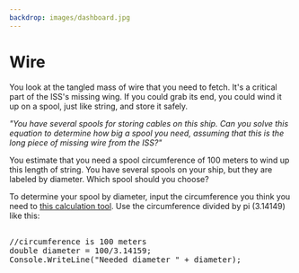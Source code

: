 ```yaml
---
backdrop: images/dashboard.jpg
---
```


# Wire

You look at the tangled mass of wire that you need to fetch. It's a critical part of the ISS's missing wing. If you could grab its end, you could wind it up on a spool, just like string, and store it safely.

_"You have several spools for storing cables on this ship. Can you solve this equation to determine how big a spool you need, assuming that this is the long piece of missing wire from the ISS?"_

You estimate that you need a spool circumference of 100 meters to wind up this length of string. You have several spools on your ship, but they are labeled by diameter. Which spool should you choose?

To determine your spool by diameter, input the circumference you think you need to [this calculation tool](https://docs.microsoft.com/en-us/learn/modules/csharp-basic-operations/3-exercise-math-operators?WT.mc_id=academic-11769-cxa). Use the circumference divided by pi (3.14149) like this:

<pre>

//circumference is 100 meters
double diameter = 100/3.14159;
Console.WriteLine("Needed diameter " + diameter);

</pre>

<Query />


